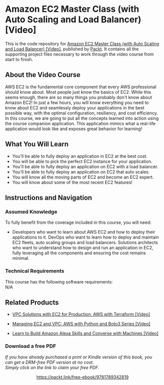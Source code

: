 


# Amazon EC2 Master Class (with Auto Scaling and Load Balancer) [Video]
This is the code repository for [Amazon EC2 Master Class (with Auto Scaling and Load Balancer) [Video]](https://www.packtpub.com/networking-and-servers/amazon-ec2-master-class-auto-scaling-and-load-balancer-video), published by [Packt](https://www.packtpub.com/?utm_source=github). It contains all the supporting project files necessary to work through the video course from start to finish.
## About the Video Course
AWS EC2 is the fundamental core component that every AWS professional should know about. Most people just know the basics of EC2. While this seems enough, there are so many things you probably don't know about Amazon EC2! In just a few hours, you will know everything you need to know about EC2 and seamlessly deploy your applications in the best possible way, with the optimal configuration, resiliency, and cost efficiency. In this course, we are going to put all the concepts learned into action using the course companion application. This application mimics what a real-life application would look like and exposes great behavior for learning!


<H2>What You Will Learn</H2>
<DIV class=book-info-will-learn-text>
<UL>
<LI> You'll be able to fully deploy an application in EC2 at the best cost.</LI>
<LI> You will be able to pick the perfect EC2 instance for your application.</LI>
<LI> You'll be able to fully deploy an application on EC2 with a load balancer.</LI>
<LI> You'll be able to fully deploy an application on EC2 that auto scales.</LI>
<LI> You will know all the moving parts of EC2 and become an EC2 expert.</LI>
  <LI>You will know about some of the most recent EC2 features!</LI>
</UL></DIV>

## Instructions and Navigation
### Assumed Knowledge
To fully benefit from the coverage included in this course, you will need:<br/>
<DIV class=book-info-will-learn-text>
<UL>
<LI> Developers who want to learn about AWS EC2 and how to deploy their applications to it. DevOps who want to learn how to deploy and maintain EC2 fleets, auto scaling groups and load balancers. Solutions architects who want to understand how to design and run an application in EC2, fully leveraging all the components and ensuring the cost remains minimal.</LI>
</UL>
<DIV>

### Technical Requirements
This course has the following software requirements:<br/>
N/A

## Related Products
* [VPC Solutions with EC2 for Production: AWS with Terraform [Video]](https://www.packtpub.com/application-development/vpc-solutions-ec2-production-aws-terraform-video)

* [Managing EC2 and VPC: AWS with Python and Boto3 Series [Video]](https://www.packtpub.com/application-development/managing-ec2-and-vpc-aws-python-and-boto3-series-video)

* [Learn to Build Amazon Alexa Skills and Converse with Machines [Video]](https://www.packtpub.com/application-development/learn-build-amazon-alexa-skills-and-converse-machines-video)
### Download a free PDF

 <i>If you have already purchased a print or Kindle version of this book, you can get a DRM-free PDF version at no cost.<br>Simply click on the link to claim your free PDF.</i>
<p align="center"> <a href="https://packt.link/free-ebook/9781789342819">https://packt.link/free-ebook/9781789342819 </a> </p>